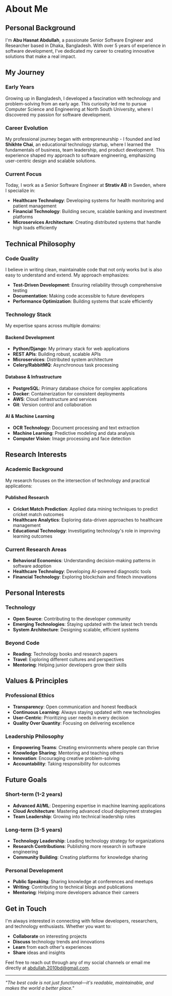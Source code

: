 # About Me

## Personal Background

I'm **Abu Hasnat Abdullah**, a passionate Senior Software Engineer and Researcher based in Dhaka, Bangladesh. With over 5 years of experience in software development, I've dedicated my career to creating innovative solutions that make a real impact.

## My Journey

### Early Years
Growing up in Bangladesh, I developed a fascination with technology and problem-solving from an early age. This curiosity led me to pursue Computer Science and Engineering at North South University, where I discovered my passion for software development.

### Career Evolution
My professional journey began with entrepreneurship - I founded and led **Shikhte Chai**, an educational technology startup, where I learned the fundamentals of business, team leadership, and product development. This experience shaped my approach to software engineering, emphasizing user-centric design and scalable solutions.

### Current Focus
Today, I work as a Senior Software Engineer at **Strativ AB** in Sweden, where I specialize in:
- **Healthcare Technology**: Developing systems for health monitoring and patient management
- **Financial Technology**: Building secure, scalable banking and investment platforms
- **Microservices Architecture**: Creating distributed systems that handle high loads efficiently

## Technical Philosophy

### Code Quality
I believe in writing clean, maintainable code that not only works but is also easy to understand and extend. My approach emphasizes:
- **Test-Driven Development**: Ensuring reliability through comprehensive testing
- **Documentation**: Making code accessible to future developers
- **Performance Optimization**: Building systems that scale efficiently

### Technology Stack
My expertise spans across multiple domains:

#### Backend Development
- **Python/Django**: My primary stack for web applications
- **REST APIs**: Building robust, scalable APIs
- **Microservices**: Distributed system architecture
- **Celery/RabbitMQ**: Asynchronous task processing

#### Database & Infrastructure
- **PostgreSQL**: Primary database choice for complex applications
- **Docker**: Containerization for consistent deployments
- **AWS**: Cloud infrastructure and services
- **Git**: Version control and collaboration

#### AI & Machine Learning
- **OCR Technology**: Document processing and text extraction
- **Machine Learning**: Predictive modeling and data analysis
- **Computer Vision**: Image processing and face detection

## Research Interests

### Academic Background
My research focuses on the intersection of technology and practical applications:

#### Published Research
- **Cricket Match Prediction**: Applied data mining techniques to predict cricket match outcomes
- **Healthcare Analytics**: Exploring data-driven approaches to healthcare management
- **Educational Technology**: Investigating technology's role in improving learning outcomes

### Current Research Areas
- **Behavioral Economics**: Understanding decision-making patterns in software adoption
- **Healthcare Technology**: Developing AI-powered diagnostic tools
- **Financial Technology**: Exploring blockchain and fintech innovations

## Personal Interests

### Technology
- **Open Source**: Contributing to the developer community
- **Emerging Technologies**: Staying updated with the latest tech trends
- **System Architecture**: Designing scalable, efficient systems

### Beyond Code
- **Reading**: Technology books and research papers
- **Travel**: Exploring different cultures and perspectives
- **Mentoring**: Helping junior developers grow their skills

## Values & Principles

### Professional Ethics
- **Transparency**: Open communication and honest feedback
- **Continuous Learning**: Always staying updated with new technologies
- **User-Centric**: Prioritizing user needs in every decision
- **Quality Over Quantity**: Focusing on delivering excellence

### Leadership Philosophy
- **Empowering Teams**: Creating environments where people can thrive
- **Knowledge Sharing**: Mentoring and teaching others
- **Innovation**: Encouraging creative problem-solving
- **Accountability**: Taking responsibility for outcomes

## Future Goals

### Short-term (1-2 years)
- **Advanced AI/ML**: Deepening expertise in machine learning applications
- **Cloud Architecture**: Mastering advanced cloud deployment strategies
- **Team Leadership**: Growing into technical leadership roles

### Long-term (3-5 years)
- **Technology Leadership**: Leading technology strategy for organizations
- **Research Contributions**: Publishing more research in software engineering
- **Community Building**: Creating platforms for knowledge sharing

### Personal Development
- **Public Speaking**: Sharing knowledge at conferences and meetups
- **Writing**: Contributing to technical blogs and publications
- **Mentoring**: Helping more developers advance their careers

## Get in Touch

I'm always interested in connecting with fellow developers, researchers, and technology enthusiasts. Whether you want to:
- **Collaborate** on interesting projects
- **Discuss** technology trends and innovations
- **Learn** from each other's experiences
- **Share** ideas and insights

Feel free to reach out through any of my social channels or email me directly at abdullah.2010bd@gmail.com.

---

*"The best code is not just functional—it's readable, maintainable, and makes the world a better place."* 